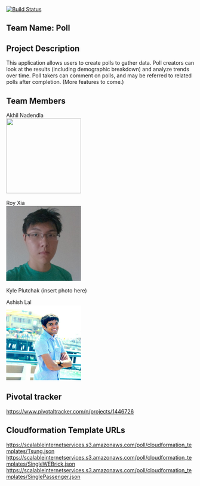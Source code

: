 [![Build Status](https://travis-ci.org/scalableinternetservices/poll.svg?branch=master)](https://travis-ci.org/scalableinternetservices/poll)

## Team Name: Poll

## Project Description

This application allows users to create polls to gather data. Poll creators can look at the results (including demographic breakdown) and analyze trends over time. Poll takers can comment on polls, and may be referred to related polls after completion. (More features to come.)

## Team Members

Akhil Nadendla
<br><img src="https://media.licdn.com/mpr/mpr/shrinknp_400_400/p/8/005/0b6/16e/318cbd6.jpg" width="200" height="200"/>

Roy Xia
<br><img src="https://raw.githubusercontent.com/scalableinternetservices/poll/master/assets/pictures/royPicture.jpg" width="200" height="200"/>

Kyle Plutchak
(insert photo here)

Ashish Lal
<br><img src="https://raw.githubusercontent.com/scalableinternetservices/poll/master/assets/pictures/ashishPicture.jpg" width="200" height="200"/>

## Pivotal tracker

https://www.pivotaltracker.com/n/projects/1446726

## Cloudformation Template URLs

https://scalableinternetservices.s3.amazonaws.com/poll/cloudformation_templates/Tsung.json
https://scalableinternetservices.s3.amazonaws.com/poll/cloudformation_templates/SingleWEBrick.json
https://scalableinternetservices.s3.amazonaws.com/poll/cloudformation_templates/SinglePassenger.json